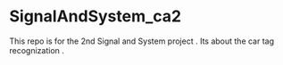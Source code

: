 # SignalAndSystem_ca2
This repo is for the 2nd Signal and System project . Its about the car tag recognization .
